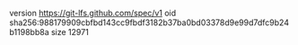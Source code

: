 version https://git-lfs.github.com/spec/v1
oid sha256:988179909cbfbd143cc9fbdf3182b37ba0bd03378d9e99d7dfc9b24b1198bb8a
size 12971
